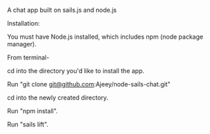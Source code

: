 A chat app built on sails.js and node.js
 
Installation:

You must have Node.js installed, which includes npm (node package manager).

From terminal-

cd into the directory you'd like to install the app.

Run "git clone git@github.com:Ajeey/node-sails-chat.git"

cd into the newly created directory.

Run "npm install".

Run "sails lift".
